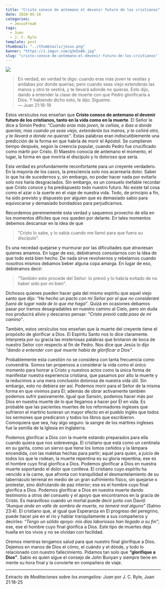 ```yaml
---
title: "Cristo conoce de antemano el devenir futuro de los cristianos"
date: 2020-05-16
categories:
  - JesusFreak
tags:
  - Juan
  - J. C. Ryle
template: post
thumbnail: "../thumbnails/jesus.png"
banner: "https://i.imgur.com/g3e5oAb.jpg"
slug: "cristo-conoce-de-antemano-el-devenir-futuro-de-los-cristianos"
---
```


![](https://i.imgur.com/g3e5oAb.jpg)

> En verdad, en verdad te digo: cuando eras más joven te vestías y andabas por donde querías; pero cuando seas viejo extenderás las manos y otro te vestirá, y te llevará adonde no quieras. Esto dijo, dando a entender la clase de muerte con que Pedro glorificaría a Dios. Y habiendo dicho esto, le dijo: Sígueme. <br>
> — Juan 21:18-19

Estos versículos nos enseñan que **Cristo conoce de antemano el devenir futuro de los cristianos, tanto en la vida como en la muerte**. El Señor le dice a Simón Pedro: *“Cuando eras más joven, te ceñías, e ibas a donde querías; mas cuando ya seas viejo, extenderás tus manos, y te ceñirá otro, y te llevará a donde no quieras”*. Estas palabras eran indiscutiblemente una predicción de la forma en que habría de morir el Apóstol. Se cumplieron tiempo después, según la creencia popular, cuando Pedro fue crucificado como mártir por Cristo. El Maestro conocía de antemano el momento, el lugar, la forma en que moriría el discípulo y lo doloroso que sería.

Esta verdad es profundamente reconfortante para un creyente verdadero. En la mayoría de los casos, la presciencia solo nos acarrearía dolor. Saber lo que ha de sucedernos y, sin embargo, no poder hacer nada por evitarlo solo nos haría desgraciados. Sin embargo, es un consuelo inefable recordar que Cristo conoce y ha predispuesto todo nuestro futuro. No existe tal cosa como el azar o la suerte en el viaje de nuestra vida. Todo, de principio a fin, ha sido previsto y dispuesto por alguien que es demasiado sabio para equivocarse y demasiado bondadoso para perjudicarnos.

Recordemos perennemente esta verdad y saquemos provecho de ella en los momentos difíciles que nos queden por delante. En tales momentos debemos descansar en la idea de que 

> “Cristo lo sabe, y lo sabía cuando me llamó para que fuera su discípulo”.

Es una necedad quejarse y murmurar por las dificultades que atraviesan quienes amamos. En lugar de eso, debiéramos consolarnos con la idea de que todo está bien hecho. De nada sirve revolvernos y rebelarnos cuando nosotros mismos debamos beber alguna copa amarga. En lugar de eso, debiéramos decir:

> “También esto procede del Señor: lo previó y lo habría evitado de no haber sido por mi bien”.

Dichosos quienes pueden hacer gala del mismo espíritu que aquel viejo santo que dijo: *“He hecho un pacto con mi Señor por el que no consideraré fuera de lugar nada de lo que me haga”*. Quizá en ocasiones debamos pasar por tramos desagradables en nuestro camino al Cielo, pero sin duda nos producirá alivio y descanso pensar: *“Cristo previó cada paso de mi camino”*.

También, estos versículos nos enseñan que la muerte del creyente tiene el propósito de glorificar a Dios. El Espíritu Santo nos lo dice claramente. Interpreta por su gracia las misteriosas palabras que brotaron de boca de nuestro Señor con respecto al fin de Pedro. Nos dice que Jesús lo dijo *“dando a entender con qué muerte había de glorificar a Dios”*.

Probablemente esta cuestión no se considera con tanta frecuencia como convendría. Somos tan propensos a considerar la vida como el único momento para honrar a Cristo y nuestros actos como la única forma de manifestar nuestra experiencia cristiana, que pasamos por alto la muerte y la reducimos a una mera conclusión dolorosa de nuestra vida útil. Sin embargo, esto no debiera ser así. Podemos morir para el Señor de la misma forma en que vivimos para Él; además de obrar activamente también podemos sufrir pasivamente. Igual que Sansón, podemos hacer más por Dios en nuestra muerte de lo que llegamos a hacer por Él en vida. Es probable que las pacientes muertes de los reformadores ingleses que sufrieron el martirio tuvieran un mayor efecto en el pueblo inglés que todos los sermones que predicaron y todos los libros que escribieron. Comoquiera que sea, hay algo seguro: la sangre de los mártires ingleses fue la semilla de la Iglesia en Inglaterra.

Podemos glorificar a Dios con la muerte estando preparados para ella cuando quiera que nos sobrevenga. El cristiano que está como un centinela en su garita, como un siervo que tiene los lomos ceñidos y la lámpara encendida, con las maletas hechas para partir; aquel para quien, a juicio de todos los que le rodean, la muerte repentina es su gloria repentina; ese es el hombre cuyo final glorifica a Dios. Podemos glorificar a Dios en nuestra muerte soportando el dolor que conlleva. El cristiano cuyo espíritu ha vencido a la carne, que afronta con tranquilidad el desmantelamiento de su tabernáculo terrenal en medio de un gran sufrimiento físico, sin quejarse o protestar, sino disfrutando de paz interior; ese es el hombre cuyo final glorifica a Dios. Podemos glorificar a Dios en nuestra muerte dando testimonio a otros del consuelo y el apoyo que encontramos en la gracia de Cristo. Es maravilloso cuando un mortal puede decir junto con David: *“Aunque ande en valle de sombra de muerte, no temeré mal alguno”* (Salmo 23:4). El cristiano que, al igual que Esperanza en El progreso del peregrino, puede hacer pie en el río y hablar tranquilamente a sus compañeros y decirles: *“Tengo un sólido apoyo: mis días laboriosos han llegado a su fin”*; ese, ese el hombre cuyo final glorifica a Dios. Este tipo de muertes deja huella en los vivos y no se olvidan con facilidad.

Oremos mientras tengamos salud para que nuestro final glorifique a Dios. Dejemos en manos de Dios el cómo, el cuándo y el dónde, y todo lo relacionado con nuestro fallecimiento. Pidamos tan solo que **“glorifique a Dios”**. Sabio es quien sigue el consejo de John Bunyan y siempre tiene en mente su hora final y la convierte en compañera de viaje.

---

Extracto de *Meditaciones sobre los evangelios: Juan* por J. C. Ryle, Juan 21:18-25